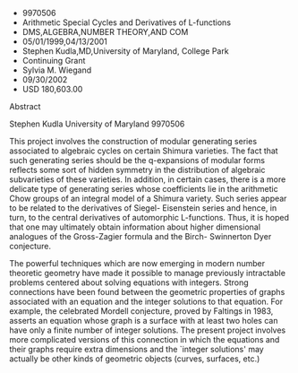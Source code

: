
* 9970506
* Arithmetic Special Cycles and Derivatives of L-functions
* DMS,ALGEBRA,NUMBER THEORY,AND COM
* 05/01/1999,04/13/2001
* Stephen Kudla,MD,University of Maryland, College Park
* Continuing Grant
* Sylvia M. Wiegand
* 09/30/2002
* USD 180,603.00

Abstract

Stephen Kudla University of Maryland 9970506

This project involves the construction of modular generating series associated
to algebraic cycles on certain Shimura varieties. The fact that such generating
series should be the q-expansions of modular forms reflects some sort of hidden
symmetry in the distribution of algebraic subvarieties of these varieties. In
addition, in certain cases, there is a more delicate type of generating series
whose coefficients lie in the arithmetic Chow groups of an integral model of a
Shimura variety. Such series appear to be related to the derivatives of Siegel-
Eisenstein series and hence, in turn, to the central derivatives of automorphic
L-functions. Thus, it is hoped that one may ultimately obtain information about
higher dimensional analogues of the Gross-Zagier formula and the Birch-
Swinnerton Dyer conjecture.

The powerful techniques which are now emerging in modern number theoretic
geometry have made it possible to manage previously intractable problems
centered about solving equations with integers. Strong connections have been
found between the geometric properties of graphs associated with an equation and
the integer solutions to that equation. For example, the celebrated Mordell
conjecture, proved by Faltings in 1983, asserts an equation whose graph is a
surface with at least two holes can have only a finite number of integer
solutions. The present project involves more complicated versions of this
connection in which the equations and their graphs require extra dimensions and
the `integer solutions' may actually be other kinds of geometric objects
(curves, surfaces, etc.)
